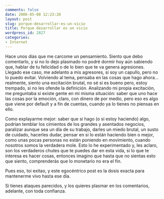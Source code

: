 ```yaml
---
comments: false
date: 2006-05-08 12:23:20
layout: post
slug: porque-desarrollar-es-un-vicio
title: Porque desarrollar es un vicio
wordpress_id: 2827
categories:
- Internet
---
```


Hace unos días que me carcome un pensamiento. Siento que debo comentarlo, y si no lo dejo plasmado no podré dormir hoy aún sabiendo que, hablar de tu felicidad o de lo bien que te va genera agresiones. Llegado ese caso, me adelanto a mis agresores, si soy un capullo, pero no lo puedo evitar. Volviendo al tema, pensaba en las cosas que hago ahora… realmente, siento una excitación brutal, no sé si es bueno pero, estoy trempado, si no les ofende la definición. Analizando mi propia excitación, me preguntaba si existe gente en mi misma situación: saber que uno hace las cosas por la emoción, claro, con dinero de por medio, pero eso es algo que viene por default y a fin de cuentas, cuando ya lo tienes no piensas en ello.





Como explayarme mejor: saber que si hago (o si estoy haciendo) algo, podrían temblar los cimientos de los grandes y asentados negocios, paralizar aunque sea un día de su trabajo, darles un miedo brutal, un susto de cuidado, hacerles dudar, pensar en si lo están haciendo bien o mejor, como unas pocas personas no están poniendo en movimiento, cuando nosotros somos la verdadera mole. Esto lo he experimentado y, les aclaro, son los verdaderos chutes que te puedes dar en esta vida, si lo que te interesa es hacer cosas, entonces imagino que hasta que no sientas esto que siento, comprenderás que lo monetario no era el fin.





Pues eso, toi exitao, y este egocéntrico post es la dosis exacta para mantenerme vivo hasta ese día.





Si tienes ataques parecidos, y los quieres plasmar en los comentarios, adelante, con toda confianza.
